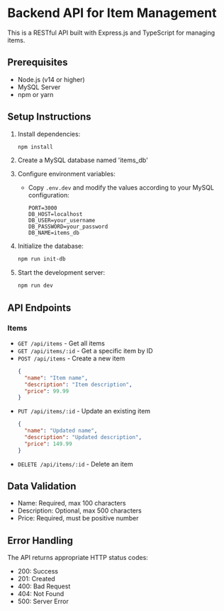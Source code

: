 # Backend API for Item Management

This is a RESTful API built with Express.js and TypeScript for managing items.

## Prerequisites

- Node.js (v14 or higher)
- MySQL Server
- npm or yarn

## Setup Instructions

1. Install dependencies:
   ```bash
   npm install
   ```

2. Create a MySQL database named 'items_db'

3. Configure environment variables:
   - Copy `.env.dev` and modify the values according to your MySQL configuration:
     ```
     PORT=3000
     DB_HOST=localhost
     DB_USER=your_username
     DB_PASSWORD=your_password
     DB_NAME=items_db
     ```

4. Initialize the database:
   ```bash
   npm run init-db
   ```

5. Start the development server:
   ```bash
   npm run dev
   ```

## API Endpoints

### Items

- `GET /api/items` - Get all items
- `GET /api/items/:id` - Get a specific item by ID
- `POST /api/items` - Create a new item
  ```json
  {
    "name": "Item name",
    "description": "Item description",
    "price": 99.99
  }
  ```
- `PUT /api/items/:id` - Update an existing item
  ```json
  {
    "name": "Updated name",
    "description": "Updated description",
    "price": 149.99
  }
  ```
- `DELETE /api/items/:id` - Delete an item

## Data Validation

- Name: Required, max 100 characters
- Description: Optional, max 500 characters
- Price: Required, must be positive number

## Error Handling

The API returns appropriate HTTP status codes:
- 200: Success
- 201: Created
- 400: Bad Request
- 404: Not Found
- 500: Server Error
